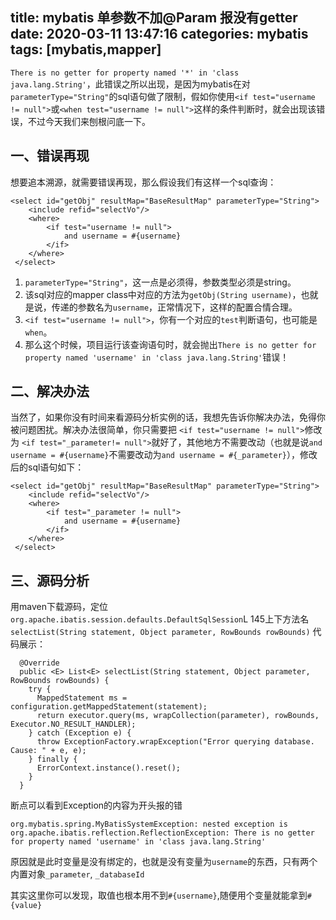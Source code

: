 title: mybatis 单参数不加@Param 报没有getter
date: 2020-03-11 13:47:16
categories: mybatis
tags: [mybatis,mapper]
---
`There is no getter for property named '*' in 'class java.lang.String'`，此错误之所以出现，是因为mybatis在对`parameterType="String"`的sql语句做了限制，假如你使用`<if test="username != null">`或`<when test="username != null">`这样的条件判断时，就会出现该错误，不过今天我们来刨根问底一下。
<!-- more -->

## 一、错误再现
想要追本溯源，就需要错误再现，那么假设我们有这样一个sql查询：

```
<select id="getObj" resultMap="BaseResultMap" parameterType="String">
	<include refid="selectVo"/>
	<where>
		<if test="username != null">
			and username = #{username} 
		</if>
	</where>
 </select>
```
1. `parameterType="String"`，这一点是必须得，参数类型必须是string。
2. 该sql对应的mapper class中对应的方法为`getObj(String username)`，也就是说，传递的参数名为`username`，正常情况下，这样的配置合情合理。
3. `<if test="username != null">`，你有一个对应的`test`判断语句，也可能是`when`。
4. 那么这个时候，项目运行该查询语句时，就会抛出`There is no getter for property named 'username' in 'class java.lang.String'`错误！


## 二、解决办法
当然了，如果你没有时间来看源码分析实例的话，我想先告诉你解决办法，免得你被问题困扰。解决办法很简单，你只需要把 `<if test="username != null">`修改为 `<if test="_parameter!= null">`就好了，其他地方不需要改动（也就是说`and username = #{username}`不需要改动为`and username = #{_parameter}`），修改后的sql语句如下：

```
<select id="getObj" resultMap="BaseResultMap" parameterType="String">
	<include refid="selectVo"/>
	<where>
		<if test="_parameter != null">
			and username = #{username} 
		</if>
	</where>
 </select>
```
## 三、源码分析
用maven下载源码，定位 `org.apache.ibatis.session.defaults.DefaultSqlSession`L 145上下方法名`selectList(String statement, Object parameter, RowBounds rowBounds)`
代码展示：

```
  @Override
  public <E> List<E> selectList(String statement, Object parameter, RowBounds rowBounds) {
    try {
      MappedStatement ms = configuration.getMappedStatement(statement);
      return executor.query(ms, wrapCollection(parameter), rowBounds, Executor.NO_RESULT_HANDLER);
    } catch (Exception e) {
      throw ExceptionFactory.wrapException("Error querying database.  Cause: " + e, e);
    } finally {
      ErrorContext.instance().reset();
    }
  }
```
断点可以看到Exception的内容为开头报的错

```
org.mybatis.spring.MyBatisSystemException: nested exception is org.apache.ibatis.reflection.ReflectionException: There is no getter for property named 'username' in 'class java.lang.String'
```


原因就是此时变量是没有绑定的，也就是没有变量为`username`的东西，只有两个内置对象`_parameter`, `_databaseId`

其实这里你可以发现，取值也根本用不到`#{username}`,随便用个变量就能拿到`#{value}`